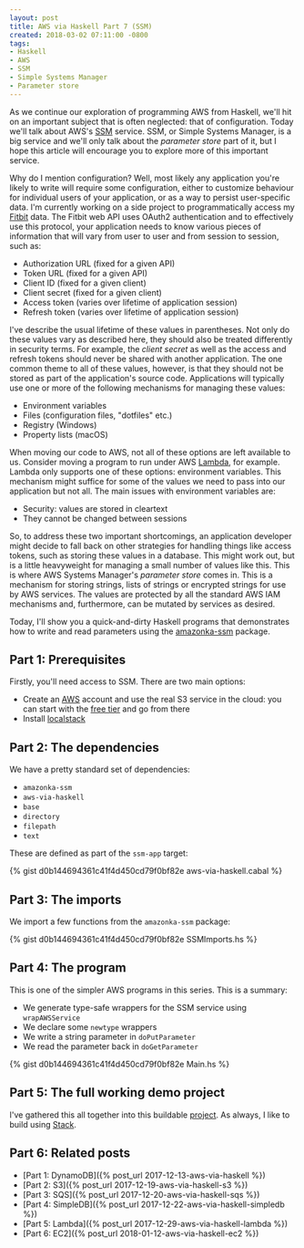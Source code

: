```yaml
---
layout: post
title: AWS via Haskell Part 7 (SSM)
created: 2018-03-02 07:11:00 -0800
tags:
- Haskell
- AWS
- SSM
- Simple Systems Manager
- Parameter store
---
```

As we continue our exploration of programming AWS from Haskell, we'll hit on an important subject that is often neglected: that of configuration. Today we'll talk about AWS's [SSM][ssm] service. SSM, or Simple Systems Manager, is a big service and we'll only talk about the _parameter store_ part of it, but I hope this article will encourage you to explore more of this important service.

Why do I mention configuration? Well, most likely any application you're likely to write will require some configuration, either to customize behaviour for individual users of your application, or as a way to persist user-specific data. I'm currently working on a side project to programmatically access my [Fitbit][fitbit] data. The Fitbit web API uses OAuth2 authentication and to effectively use this protocol, your application needs to know various pieces of information that will vary from user to user and from session to session, such as:

* Authorization URL (fixed for a given API)
* Token URL (fixed for a given API)
* Client ID (fixed for a given client)
* Client secret (fixed for a given client)
* Access token (varies over lifetime of application session)
* Refresh token (varies over lifetime of application session)

I've describe the usual lifetime of these values in parentheses. Not only do these values vary as described here, they should also be treated differently in security terms. For example, the _client secret_ as well as the access and refresh tokens should never be shared with another application. The one common theme to all of these values, however, is that they should not be stored as part of the application's source code. Applications will typically use one or more of the following mechanisms for managing these values:

* Environment variables
* Files (configuration files, "dotfiles" etc.)
* Registry (Windows)
* Property lists (macOS)

When moving our code to AWS, not all of these options are left available to us. Consider moving a program to run under AWS [Lambda][lambda], for example. Lambda only supports one of these options: environment variables. This mechanism might suffice for some of the values we need to pass into our application but not all. The main issues with environment variables are:

* Security: values are stored in cleartext
* They cannot be changed between sessions

So, to address these two important shortcomings, an application developer might decide to fall back on other strategies for handling things like access tokens, such as storing these values in a database. This might work out, but is a little heavyweight for managing a small number of values like this. This is where AWS Systems Manager's _parameter store_ comes in. This is a mechanism for storing strings, lists of strings or encrypted strings for use by AWS services. The values are protected by all the standard AWS IAM mechanisms and, furthermore, can be mutated by services as desired.

Today, I'll show you a quick-and-dirty Haskell programs that demonstrates how to write and read parameters using the [amazonka-ssm][amazonka-ssm] package.

## Part 1: Prerequisites

Firstly, you'll need access to SSM. There are two main options:

* Create an [AWS][aws] account and use the real S3 service in the cloud: you can start with the [free tier][aws-free-tier] and go from there
* Install [localstack][localstack]

## Part 2: The dependencies

We have a pretty standard set of dependencies:

* `amazonka-ssm`
* `aws-via-haskell`
* `base`
* `directory`
* `filepath`
* `text`

These are defined as part of the `ssm-app` target:

{% gist d0b144694361c41f4d450cd79f0bf82e aws-via-haskell.cabal %}

## Part 3: The imports

We import a few functions from the `amazonka-ssm` package:

{% gist d0b144694361c41f4d450cd79f0bf82e SSMImports.hs %}

## Part 4: The program

This is one of the simpler AWS programs in this series. This is a summary:

* We generate type-safe wrappers for the SSM service using `wrapAWSService`
* We declare some `newtype` wrappers
* We write a string parameter in `doPutParameter`
* We read the parameter back in `doGetParameter`

{% gist d0b144694361c41f4d450cd79f0bf82e Main.hs %}

## Part 5: The full working demo project

I've gathered this all together into this buildable [project][aws-via-haskell-repo]. As always, I like to build using [Stack][stack].

## Part 6: Related posts

* [Part 1: DynamoDB]({% post_url 2017-12-13-aws-via-haskell %})
* [Part 2: S3]({% post_url 2017-12-19-aws-via-haskell-s3 %})
* [Part 3: SQS]({% post_url 2017-12-20-aws-via-haskell-sqs %})
* [Part 4: SimpleDB]({% post_url 2017-12-22-aws-via-haskell-simpledb %})
* [Part 5: Lambda]({% post_url 2017-12-29-aws-via-haskell-lambda %})
* [Part 6: EC2]({% post_url 2018-01-12-aws-via-haskell-ec2 %})

[amazonka-ssm]: https://hackage.haskell.org/package/amazonka-ssm
[aws]: https://aws.amazon.com/
[aws-free-tier]: https://aws.amazon.com/free/
[aws-via-haskell-repo]: https://github.com/rcook/aws-via-haskell/
[fitbit]: https://www.fitbit.com/
[lambda]: https://aws.amazon.com/lambda/
[localstack]: https://github.com/localstack/localstack
[ssm]: https://aws.amazon.com/systems-manager/
[stack]: https://haskellstack.org/
